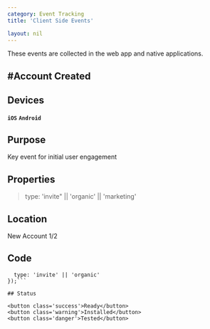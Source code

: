 ```yaml
---
category: Event Tracking
title: 'Client Side Events'

layout: nil
---
```


These events are collected in the web app and native applications.

#Account Created
---------------

## Devices

**`iOS`**  **`Android`** 

## Purpose

Key event for initial user engagement

## Properties

>
>   type: 'invite" || 'organic' || 'marketing'
>

## Location

New Account 1/2

## Code

```analytics.track('Signed Up', {
  type: 'invite' || 'organic'
});```

## Status

<button class='success'>Ready</button>
<button class='warning'>Installed</button>
<button class='danger'>Tested</button>